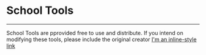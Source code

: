 # School Tools
---
School Tools are pprovided free to use and distribute.
If you intend on modifying these tools, please include the original creator 
[I'm an inline-style link](https://www.google.com)
